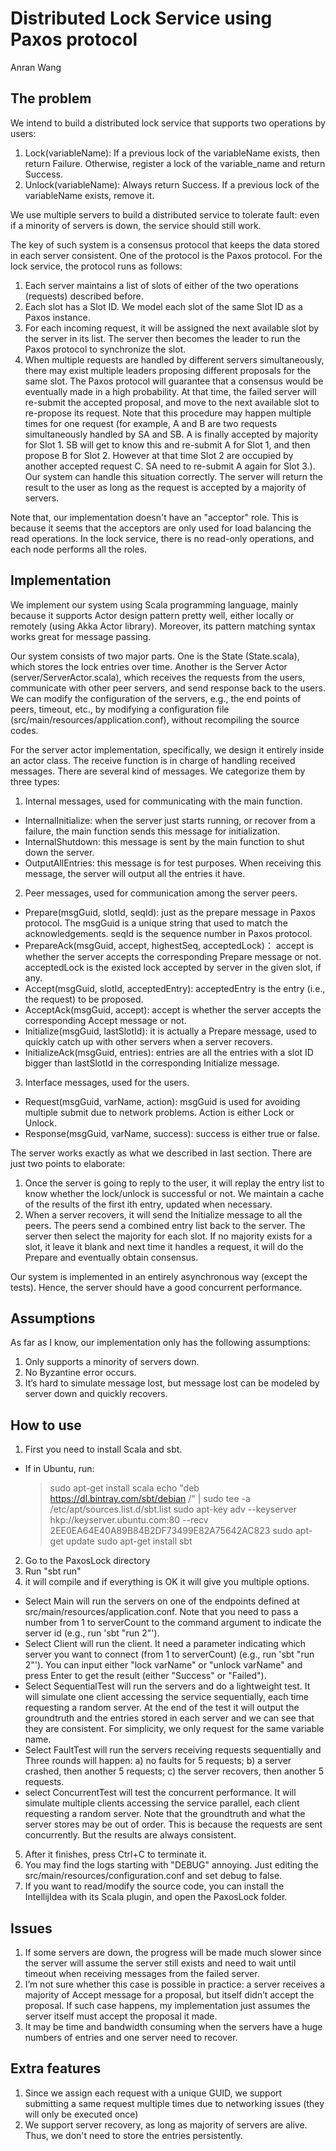 # Distributed Lock Service using Paxos protocol #

Anran Wang

## The problem ##

We intend to build a distributed lock service that supports two operations by users: 

1. Lock(variableName): If a previous lock of the variableName exists, then return Failure. Otherwise, register a lock of the variable_name and return Success.
2. Unlock(variableName): Always return Success. If a previous lock of the variableName exists, remove it.

We use multiple servers to build a distributed service to tolerate fault: even if a minority of servers is down, the service should still work.

The key of such system is a consensus protocol that keeps the data stored in each server consistent. One of the protocol is the Paxos protocol. For the lock service, the protocol runs as follows:

1. Each server maintains a list of slots of either of the two operations (requests) described before.
2. Each slot has a Slot ID. We model each slot of the same Slot ID as a Paxos instance. 
3. For each incoming request, it will be assigned the next available slot by the server in its list. The server then becomes the leader to run the Paxos protocol to synchronize the slot.
4. When multiple requests are handled by different servers simultaneously, there may exist multiple leaders proposing different proposals for the same slot. The Paxos protocol will guarantee that a consensus would be eventually made in a high probability. At that time, the failed server will re-submit the accepted proposal, and move to the next available slot to re-propose its request. Note that this procedure may happen multiple times for one request (for example, A and B are two requests simultaneously handled by SA and SB. A is finally accepted by majority for Slot 1. SB will get to know this and re-submit A for Slot 1, and then propose B for Slot 2. However at that time Slot 2 are occupied by another accepted request C. SA need to re-submit A again for Slot 3.). Our system can handle this situation correctly. The server will return the result to the user as long as the request is accepted by a majority of servers.

Note that, our implementation doesn't have an "acceptor" role. This is because it seems that the acceptors are only used for load balancing the read operations. In the lock service, there is no read-only operations, and each node performs all the roles.

## Implementation ##

We implement our system using Scala programming language, mainly because it supports Actor design pattern pretty well, either locally or remotely (using Akka Actor library). Moreover, its pattern matching syntax works great for message passing.

Our system consists of two major parts. One is the State (State.scala), which stores the lock entries over time. Another is the Server Actor (server/ServerActor.scala), which receives the requests from the users, communicate with other peer servers, and send response back to the users. We can modify the configuration of the servers, e.g., the end points of peers, timeout, etc., by modifying a configuration file (src/main/resources/application.conf), without recompiling the source codes.

For the server actor implementation, specifically, we design it entirely inside an actor class. The receive function is in charge of handling received messages. There are several kind of messages. We categorize them by three types:

1. Internal messages, used for communicating with the main function.
 * InternalInitialize: when the server just starts running, or recover from a failure, the main function sends this message for initialization.
 * InternalShutdown: this message is sent by the main function to shut down the server.
 * OutputAllEntries: this message is for test purposes. When receiving this message, the server will output all the entries it have.
2. Peer messages, used for communication among the server peers.
 * Prepare(msgGuid, slotId, seqId): just as the prepare message in Paxos protocol. The msgGuid is a unique string that used to match the acknowledgements. seqId is the sequence number in Paxos protocol.
 * PrepareAck(msgGuid, accept, highestSeq, acceptedLock)： accept is whether the server accepts the corresponding Prepare message or not. acceptedLock is the existed lock accepted by server in the given slot, if any. 
 * Accept(msgGuid, slotId, acceptedEntry): acceptedEntry is the entry (i.e., the request) to be proposed. 
 * AcceptAck(msgGuid, accept): accept is whether the server accepts the corresponding Accept message or not.
 * Initialize(msgGuid, lastSlotId): it is actually a Prepare message, used to quickly catch up with other servers when a server recovers.
 * InitializeAck(msgGuid, entries): entries are all the entries with a slot ID bigger than lastSlotId in the corresponding Initialize message.
3. Interface messages, used for the users.
 * Request(msgGuid, varName, action): msgGuid is used for avoiding multiple submit due to network problems. Action is either Lock or Unlock.
 * Response(msgGuid, varName, success): success is either true or false.
 
The server works exactly as what we described in last section. There are just two points to elaborate:

1. Once the server is going to reply to the user, it will replay the entry list to know whether the lock/unlock is successful or not. We maintain a cache of the results of the first ith entry, updated when necessary.
2. When a server recovers, it will send the Initialize message to all the peers. The peers send a combined entry list back to the server. The server then select the majority for each slot. If no majority exists for a slot, it leave it blank and next time it handles a request, it will do the Prepare and eventually obtain consensus.

Our system is implemented in an entirely asynchronous way (except the tests). Hence, the server should have a good concurrent performance.

## Assumptions ##

As far as I know, our implementation only has the following assumptions:

1. Only supports a minority of servers down.
2. No Byzantine error occurs.
3. It’s hard to simulate message lost, but message lost can be modeled by server down and quickly recovers.

## How to use ##

1. First you need to install Scala and sbt.
 * If in Ubuntu, run:
   > sudo apt-get install scala
   > echo "deb https://dl.bintray.com/sbt/debian /" | sudo tee -a /etc/apt/sources.list.d/sbt.list
   > sudo apt-key adv --keyserver hkp://keyserver.ubuntu.com:80 --recv 2EE0EA64E40A89B84B2DF73499E82A75642AC823
   > sudo apt-get update
   > sudo apt-get install sbt
2. Go to the PaxosLock directory
3. Run "sbt run"
4. it will compile and if everything is OK it will give you multiple options.
 * Select Main will run the servers on one of the endpoints defined at src/main/resources/application.conf. Note that you need to pass a number from 1 to serverCount to the command argument to indicate the server id (e.g., run 'sbt "run 2"').  
 * Select Client will run the client. It need a parameter indicating which server you want to connect (from 1 to serverCount) (e.g., run 'sbt "run 2"'). You can input either "lock varName" or "unlock varName" and press Enter to get the result (either "Success" or "Failed").
 * Select SequentialTest will run the servers and do a lightweight test. It will simulate one client accessing the service sequentially, each time requesting a random server. At the end of the test it will output the groundtruth and the entries stored in each server and we can see that they are consistent. For simplicity, we only request for the same variable name.
 * Select FaultTest will run the servers receiving requests sequentially and Three rounds will happen: a) no faults for 5 requests; b) a server crashed, then another 5 requests; c) the server recovers, then another 5 requests. 
 * select ConcurrentTest will test the concurrent performance. It will simulate multiple clients accessing the service parallel, each client requesting a random server. Note that the groundtruth and what the server stores may be out of order. This is because the requests are sent concurrently. But the results are always consistent.
5. After it finishes, press Ctrl+C to terminate it.
6. You may find the logs starting with "DEBUG" annoying. Just editing the src/main/resources/configuration.conf and set debug to false.
7. If you want to read/modify the source code, you can install the IntellijIdea with its Scala plugin, and open the PaxosLock folder.

## Issues ##

1. If some servers are down, the progress will be made much slower since the server will assume the server still exists and need to wait until timeout when receiving messages from the failed server.
2. I’m not sure whether this case is possible in practice: a server receives a majority of Accept message for a proposal, but itself didn’t accept the proposal. If such case happens, my implementation just assumes the server itself must accept the proposal it made.
3. It may be time and bandwidth consuming when the servers have a huge numbers of entries and one server need to recover.

## Extra features ##

1. Since we assign each request with a unique GUID, we support submitting a same request multiple times due to networking issues (they will only be executed once)
2. We support server recovery, as long as majority of servers are alive. Thus, we don't need to store the entries persistently.
